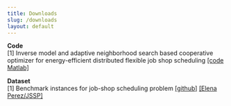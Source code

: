 ```yaml
---
title: Downloads
slug: /downloads
layout: default
---
```


<p>
<b>Code</b>
<br/>
[1] Inverse model and adaptive neighborhood search based cooperative optimizer for energy-efficient distributed flexible job shop scheduling <a href="https://github.com/cls1277/IMANS">[code Matlab]</a>
</p>

<p>
<b>Dataset</b>
<br/>
[1] Benchmark instances for job-shop scheduling problem <a href="https://github.com/cls1277/JSP-benchmark">[github]</a> <a href="https://www.eii.uva.es/elena/JSSP/InstancesJSSP.htm">[Elena Perez/JSSP]</a>
</p>